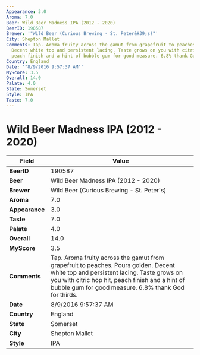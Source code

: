```yaml
---
Appearance: 3.0
Aroma: 7.0
Beer: Wild Beer Madness IPA (2012 - 2020)
BeerID: 190587
Brewer: '"Wild Beer (Curious Brewing - St. Peter&#39;s)"'
City: Shepton Mallet
Comments: Tap. Aroma fruity across the gamut from grapefruit to peaches. Pours golden.
  Decent white top and persistent lacing. Taste grows on you with citric hop hit,
  peach finish and a hint of bubble gum for good measure. 6.8% thank God for thirds.
Country: England
Date: '"8/9/2016 9:57:37 AM"'
MyScore: 3.5
Overall: 14.0
Palate: 4.0
State: Somerset
Style: IPA
Taste: 7.0
---
```


# Wild Beer Madness IPA (2012 - 2020)

| Field         | Value |
|---------------|-------|
| **BeerID** | 190587 |
| **Beer** | Wild Beer Madness IPA (2012 - 2020) |
| **Brewer** | Wild Beer (Curious Brewing - St. Peter&#39;s) |
| **Aroma** | 7.0 |
| **Appearance** | 3.0 |
| **Taste** | 7.0 |
| **Palate** | 4.0 |
| **Overall** | 14.0 |
| **MyScore** | 3.5 |
| **Comments** | Tap. Aroma fruity across the gamut from grapefruit to peaches. Pours golden. Decent white top and persistent lacing. Taste grows on you with citric hop hit, peach finish and a hint of bubble gum for good measure. 6.8% thank God for thirds. |
| **Date** | 8/9/2016 9:57:37 AM |
| **Country** | England |
| **State** | Somerset |
| **City** | Shepton Mallet |
| **Style** | IPA |
